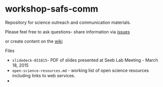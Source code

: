 # workshop-safs-comm

Repository for science outreach and communication materials.

Please feel free to ask questions- share information via [issues](https://github.com/sr320/workshop-safs-comm/issues)

or create content on the [wiki](https://github.com/sr320/workshop-safs-comm/wiki)

Files
- `slidedeck-031815`- PDF of slides presented at Seeb Lab Meeting - March 18, 2015 
-  `open-science-resources.md` - working list of open science resources including links to web services.
- 
